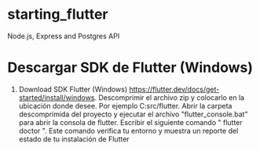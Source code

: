 # starting_flutter
Node.js, Express and Postgres API
# Descargar SDK de Flutter (Windows)
1. Download SDK Flutter (Windows) 
https://flutter.dev/docs/get-started/install/windows. 
Descomprimir el archivo zip y colocarlo en la ubicación donde desee. Por ejemplo C:src/flutter.
Abrir la carpeta descomprimida del proyecto y ejecutar el archivo "flutter_console.bat" para abrir la consola de flutter.
Escribir el siguiente comando " flutter doctor ". Este comando verifica tu entorno y muestra un reporte del estado de tu instalación de Flutter


